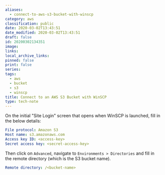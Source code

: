 ```yaml
---
aliases:
  - connect-to-aws-s3-bucket-with-winscp
category: aws
classification: public
date: 2020-03-02T13:43:51
date_modified: 2020-03-02T13:43:51
draft: false
id: 20200302134351
image: 
links: 
local_archive_links: 
pinned: false
print: false
series: 
tags:
  - aws
  - bucket
  - s3
  - winscp
title: Connect to an AWS S3 Bucket with WinSCP
type: tech-note
---
```


On the initial "Site Login" screen that opens when WinSCP is launched, fill in the below details:

```yaml
File protocol: Amazon S3
Host name: s3.amazonaws.com
Access key ID: <access-key>
Secret access key: <secret-access-key>
```

Then click on `Advanced`, navigate to `Environments > Directories` and fill in the remote directory (which is the S3 bucket name).

```yaml
Remote directory: /<bucket-name>
```